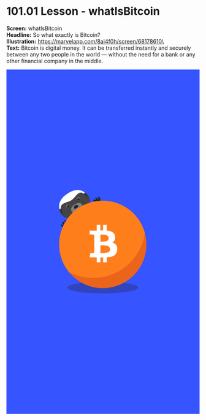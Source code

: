 # 101.01 Lesson - whatIsBitcoin

**Screen:** whatIsBitcoin\
**Headline:** So what exactly is Bitcoin?\
**Illustration:** https://marvelapp.com/8ai4f0h/screen/68178610\
\
**Text:** Bitcoin is digital money. It can be transferred instantly and securely between any two people in the world — without the need for a bank or any other financial company in the middle.

![](<../.gitbook/assets/image (2).png>)
